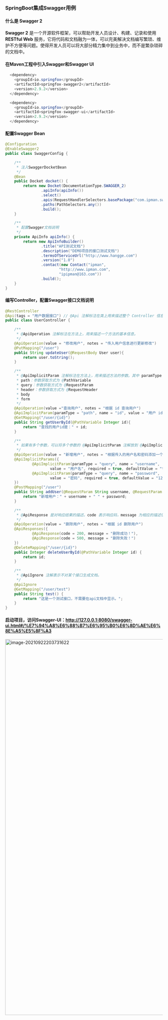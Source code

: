 ### SpringBoot集成Swagger用例



#### 什么是 Swagger 2

**Swagger 2** 是一个开源软件框架，可以帮助开发人员设计、构建、记录和使用 **RESTful Web** 服务，它将代码和文档融为一体，可以完美解决文档编写繁琐、维护不方便等问题。使得开发人员可以将大部分精力集中到业务中，而不是繁杂琐碎的文档中。



 #### 在Maven工程中引入Swagger和Swagger UI

```java
  <dependency>
    <groupId>io.springfox</groupId>
    <artifactId>springfox-swagger2</artifactId>
    <version>2.9.2</version>
  </dependency>

  <dependency>
    <groupId>io.springfox</groupId>
    <artifactId>springfox-swagger-ui</artifactId>
    <version>2.9.2</version>
  </dependency>
```



#### 配置Swagger Bean

```java
@Configuration
@EnableSwagger2
public class SwaggerConfig {

    /**
     * 注入SwaggerDocketBean
     */
    @Bean
    public Docket docket() {
        return new Docket(DocumentationType.SWAGGER_2)
                .apiInfo(apiInfo())
                .select()
                .apis(RequestHandlerSelectors.basePackage("com.ipman.swagger.sample.controller"))
                .paths(PathSelectors.any())
                .build();
    }

    /**
     * 配置Swagger文档说明
     */
    private ApiInfo apiInfo() {
        return new ApiInfoBuilder()
                .title("API测试文档")
                .description("DEMO项目的接口测试文档")
                .termsOfServiceUrl("http://www.hangge.com")
                .version("1.0")
                .contact(new Contact("ipman",
                        "http://www.ipman.com",
                        "ipipman@163.com"))
                .build();
    }
}
```



#### 编写Controller，配置Swagger接口文档说明

```java
@RestController
@Api(tags = "用户数据接口") // @Api 注解标注在类上用来描述整个 Controller 信息。
public class UserController {

    /**
     * @ApiOperation 注解标注在方法上，用来描述一个方法的基本信息。
     */
    @ApiOperation(value = "修改用户", notes = "传入用户信息进行更新修改")
    @PutMapping("/user")
    public String updateUser(@RequestBody User user){
        return user.toString();
    }

    /**
     * @ApiImplicitParam 注解标注在方法上，用来描述方法的参数。其中 paramType 是指方法参数的类型，有如下可选值：
     * path：参数获取方式为 @PathVariable
     * query：参数获取方式为 @RequestParam
     * header：参数获取方式为 @RequestHeader
     * body
     * form
     */
    @ApiOperation(value ="查询用户", notes = "根据 id 查询用户")
    @ApiImplicitParam(paramType = "path", name = "id", value = "用户 id", required = true)
    @GetMapping("/user/{id}")
    public String getUserById(@PathVariable Integer id){
        return "查找的用户id是：" + id;
    }

    /**
     * 如果有多个参数，可以将多个参数的 @ApiImplicitParam 注解放到 @ApiImplicitParams 中
     */
    @ApiOperation(value = "新增用户", notes = "根据传入的用户名和密码添加一个新用户")
    @ApiImplicitParams({
            @ApiImplicitParam(paramType = "query", name = "username",
                    value = "用户名", required = true, defaultValue = "test"),
            @ApiImplicitParam(paramType = "query", name = "password",
                    value = "密码", required = true, defaultValue = "123")
    })
    @PostMapping("/user")
    public String addUser(@RequestParam String username, @RequestParam String password) {
        return "新增用户：" + username + " " + password;
    }

    /**
     * @ApiResponse 是对响应结果的描述。code 表示响应码，message 为相应的描述信息。如果有多个 @ApiResponse，则放在一个 @ApiResponses 中
     */
    @ApiOperation(value = "删除用户", notes = "根据 id 删除用户")
    @ApiResponses({
            @ApiResponse(code = 200, message = "删除成功！"),
            @ApiResponse(code = 500, message = "删除失败！")
    })
    @DeleteMapping("/user/{id}")
    public Integer deleteUserById(@PathVariable Integer id) {
        return id;
    }

    /**
     * @ApiIgnore 注解表示不对某个接口生成文档。
     */
    @ApiIgnore
    @GetMapping("/user/test")
    public String test() {
        return "这是一个测试接口，不需要在api文档中显示。";
    }
}
```



#### 启动项目，访问Swagger-UI：http://127.0.0.1:8080/swagger-ui.html#/%E7%94%A8%E6%88%B7%E6%95%B0%E6%8D%AE%E6%8E%A5%E5%8F%A3

<img src="https://tva1.sinaimg.cn/large/008i3skNly1gupou0n2umj31nb0u0jvh.jpg" alt="image-20210922203731622" width="1200" align="left" />

